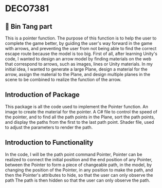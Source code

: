 # DECO7381
## 🏹 Bin Tang part
This is a pointer function. The purpose of this function is to help the user to complete the game better, by guiding the user's way forward in the game with arrows, and preventing the user from not being able to find the correct escape route because the model is too big.
First of all, after learning Unity's code, I wanted to design an arrow model by finding materials on the web that correspond to arrows, such as images, lines or Unity materials. In my initial idea, I wanted to generate a large Plane, design a material for the arrow, assign the material to the Plane, and design multiple planes in the scene to be combined to realize the function of the arrow.
## Introduction of Package
This package is all the code used to implement the Pointer function.
An image to create the material for the pointer.
A C# file to control the speed of the pointer, and to find all the path points in the Plane, sort the path points, and display the paths from the first to the last path point.
Shader file, used to adjust the parameters to render the path.
## Introduction to Functionality
In the code, I will be the path point command Pointer, Pointer can be realized to connect the initial position and the end position of any Pointer, between the Pointer to form a piece of changeable path, in the model, by changing the position of the Pointer, in any position to make the path, and then the Pointer's attributes to hide, so that the user can only observe the path The path is then hidden so that the user can only observe the path.
